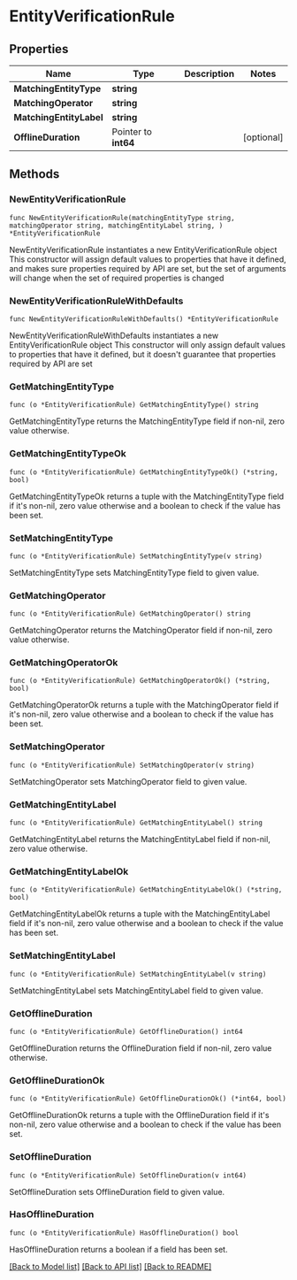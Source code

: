 # EntityVerificationRule

## Properties

Name | Type | Description | Notes
------------ | ------------- | ------------- | -------------
**MatchingEntityType** | **string** |  | 
**MatchingOperator** | **string** |  | 
**MatchingEntityLabel** | **string** |  | 
**OfflineDuration** | Pointer to **int64** |  | [optional] 

## Methods

### NewEntityVerificationRule

`func NewEntityVerificationRule(matchingEntityType string, matchingOperator string, matchingEntityLabel string, ) *EntityVerificationRule`

NewEntityVerificationRule instantiates a new EntityVerificationRule object
This constructor will assign default values to properties that have it defined,
and makes sure properties required by API are set, but the set of arguments
will change when the set of required properties is changed

### NewEntityVerificationRuleWithDefaults

`func NewEntityVerificationRuleWithDefaults() *EntityVerificationRule`

NewEntityVerificationRuleWithDefaults instantiates a new EntityVerificationRule object
This constructor will only assign default values to properties that have it defined,
but it doesn't guarantee that properties required by API are set

### GetMatchingEntityType

`func (o *EntityVerificationRule) GetMatchingEntityType() string`

GetMatchingEntityType returns the MatchingEntityType field if non-nil, zero value otherwise.

### GetMatchingEntityTypeOk

`func (o *EntityVerificationRule) GetMatchingEntityTypeOk() (*string, bool)`

GetMatchingEntityTypeOk returns a tuple with the MatchingEntityType field if it's non-nil, zero value otherwise
and a boolean to check if the value has been set.

### SetMatchingEntityType

`func (o *EntityVerificationRule) SetMatchingEntityType(v string)`

SetMatchingEntityType sets MatchingEntityType field to given value.


### GetMatchingOperator

`func (o *EntityVerificationRule) GetMatchingOperator() string`

GetMatchingOperator returns the MatchingOperator field if non-nil, zero value otherwise.

### GetMatchingOperatorOk

`func (o *EntityVerificationRule) GetMatchingOperatorOk() (*string, bool)`

GetMatchingOperatorOk returns a tuple with the MatchingOperator field if it's non-nil, zero value otherwise
and a boolean to check if the value has been set.

### SetMatchingOperator

`func (o *EntityVerificationRule) SetMatchingOperator(v string)`

SetMatchingOperator sets MatchingOperator field to given value.


### GetMatchingEntityLabel

`func (o *EntityVerificationRule) GetMatchingEntityLabel() string`

GetMatchingEntityLabel returns the MatchingEntityLabel field if non-nil, zero value otherwise.

### GetMatchingEntityLabelOk

`func (o *EntityVerificationRule) GetMatchingEntityLabelOk() (*string, bool)`

GetMatchingEntityLabelOk returns a tuple with the MatchingEntityLabel field if it's non-nil, zero value otherwise
and a boolean to check if the value has been set.

### SetMatchingEntityLabel

`func (o *EntityVerificationRule) SetMatchingEntityLabel(v string)`

SetMatchingEntityLabel sets MatchingEntityLabel field to given value.


### GetOfflineDuration

`func (o *EntityVerificationRule) GetOfflineDuration() int64`

GetOfflineDuration returns the OfflineDuration field if non-nil, zero value otherwise.

### GetOfflineDurationOk

`func (o *EntityVerificationRule) GetOfflineDurationOk() (*int64, bool)`

GetOfflineDurationOk returns a tuple with the OfflineDuration field if it's non-nil, zero value otherwise
and a boolean to check if the value has been set.

### SetOfflineDuration

`func (o *EntityVerificationRule) SetOfflineDuration(v int64)`

SetOfflineDuration sets OfflineDuration field to given value.

### HasOfflineDuration

`func (o *EntityVerificationRule) HasOfflineDuration() bool`

HasOfflineDuration returns a boolean if a field has been set.


[[Back to Model list]](../README.md#documentation-for-models) [[Back to API list]](../README.md#documentation-for-api-endpoints) [[Back to README]](../README.md)


